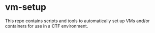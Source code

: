 # vm-setup

This repo contains scripts and tools to automatically set up VMs and/or containers for use in a CTF environment.

